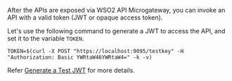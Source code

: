 After the APIs are exposed via WSO2 API Microgateway, you can invoke an API with a valid token (JWT or opaque access token).

Let's use the following command to generate a JWT to access the API, and set it to the variable `TOKEN`. 

```
TOKEN=$(curl -X POST "https://localhost:9095/testkey" -H "Authorization: Basic YWRtaW46YWRtaW4=" -k -v)
```

Refer [Generate a Test JWT]({{base_path}}/deploy-and-publish/deploy-on-gateway/api-microgateway/security/generate-a-test-jwt.md) for more details.
